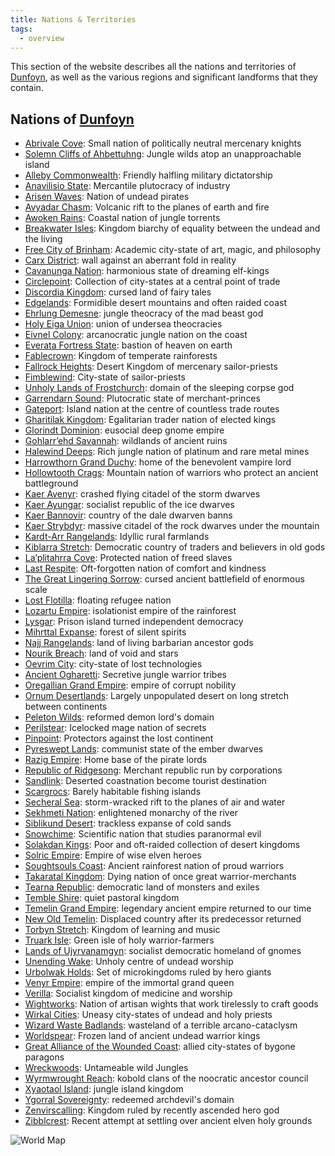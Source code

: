 ```yaml
---
title: Nations & Territories
tags:
  - overview
---
```


This section of the website describes all the nations and territories of [Dunfoyn](../planet/ordon/dunfoyn.md), as well as the various regions and significant landforms that they contain.

## Nations of [Dunfoyn](../planet/ordon/dunfoyn.md)

- [Abrivale Cove](abrivale/index.md): Small nation of politically neutral mercenary knights
- [Solemn Cliffs of Ahbettuhng](ahbettuhng/index.md): Jungle wilds atop an unapproachable island
- [Alleby Commonwealth](alleby/index.md): Friendly halfling military dictatorship
- [Anavilisio State](anavilisio/index.md): Mercantile plutocracy of industry
- [Arisen Waves](arisen-waves/index.md): Nation of undead pirates
- [Avyadar Chasm](avyadar/index.md): Volcanic rift to the planes of earth and fire
- [Awoken Rains](awoken-rains/index.md): Coastal nation of jungle torrents
- [Breakwater Isles](breakwater/index.md): Kingdom biarchy of equality between the undead and the living
- [Free City of Brinham](brinham/index.md): Academic city-state of art, magic, and philosophy
- [Carx District](carx/index.md): wall against an aberrant fold in reality
- [Cavanunga Nation](cavanunga/index.md): harmonious state of dreaming elf-kings
- [Circlepoint](circlepoint/index.md): Collection of city-states at a central point of trade
- [Discordia Kingdom](discordia/index.md): cursed land of fairy tales
- [Edgelands](edgelands/index.md): Formidible desert mountains and often raided coast
- [Ehrlung Demesne](ehrlung/index.md): jungle theocracy of the mad beast god
- [Holy Eiga Union](eiga/index.md): union of undersea theocracies
- [Eivnel Colony](eivnel/index.md): arcanocratic jungle nation on the coast
- [Everata Fortress State](everata/index.md): bastion of heaven on earth
- [Fablecrown](fablecrown/index.md): Kingdom of temperate rainforests
- [Fallrock Heights](fallrock/index.md): Desert Kingdom of mercenary sailor-priests
- [Fimblewind](fimblewind/index.md): City-state of sailor-priests
- [Unholy Lands of Frostchurch](frostchurch/index.md): domain of the sleeping corpse god
- [Garrendarn Sound](garrendarn/index.md): Plutocratic state of merchant-princes
- [Gateport](gateport/index.md): Island nation at the centre of countless trade routes
- [Gharitilak Kingdom](gharitilak/index.md): Egalitarian trader nation of elected kings
- [Glorindt Dominion](glorindt/index.md): eusocial deep gnome empire
- [Gohlarr’ehd Savannah](gohlarrehd/index.md): wildlands of ancient ruins
- [Halewind Deeps](halewind/index.md): Rich jungle nation of platinum and rare metal mines
- [Harrowthorn Grand Duchy](harrowthorn/index.md): home of the benevolent vampire lord
- [Hollowtooth Crags](hollowtooth/index.md): Mountain nation of warriors who protect an ancient battleground
- [Kaer Avenyr](avenyr/index.md): crashed flying citadel of the storm dwarves
- [Kaer Ayungar](ayungar/index.md): socialist republic of the ice dwarves
- [Kaer Bannovir](bannovir/index.md): country of the dale dwarven banns
- [Kaer Strybdyr](strybdyr/index.md): massive citadel of the rock dwarves under the mountain
- [Kardt-Arr Rangelands](kardt-arr/index.md): Idyllic rural farmlands
- [Kiblarra Stretch](kiblarra/index.md): Democratic country of traders and believers in old gods
- [La’plitahrra Cove](laplithahrra/index.md): Protected nation of freed slaves
- [Last Respite](last-respite/index.md): Oft-forgotten nation of comfort and kindness
- [The Great Lingering Sorrow](lingering-sorrow/index.md): cursed ancient battlefield of enormous scale
- [Lost Flotilla](lost-flotilla/index.md): floating refugee nation
- [Lozartu Empire](lozartu/index.md): isolationist empire of the rainforest
- [Lysgar](lysgar/index.md): Prison island turned independent democracy
- [Mihrttal Expanse](mihrttal/index.md): forest of silent spirits
- [Najj Rangelands](najj/index.md): land of living barbarian ancestor gods
- [Nourik Breach](nourik/index.md): land of void and stars
- [Oevrim City](oevrim/index.md): city-state of lost technologies
- [Ancient Ogharetti](ogharetti/index.md): Secretive jungle warrior tribes
- [Oregallian Grand Empire](oregallia/index.md): empire of corrupt nobility
- [Ornum Desertlands](ornum/index.md): Largely unpopulated desert on long stretch between continents
- [Peleton Wilds](peleton/index.md): reformed demon lord's domain
- [Perilstear](perilstear/index.md): Icelocked mage nation of secrets
- [Pinpoint](pinpoint/index.md): Protectors against the lost continent
- [Pyreswept Lands](pyreswept/index.md): communist state of the ember dwarves
- [Razig Empire](razig/index.md): Home base of the pirate lords
- [Republic of Ridgesong](ridgesong/index.md): Merchant republic run by corporations
- [Sandlink](sandlink/index.md): Deserted coastnation become tourist destination
- [Scargrocs](scargrocs/index.md): Barely habitable fishing islands
- [Secheral Sea](secheral/index.md): storm-wracked rift to the planes of air and water
- [Sekhmeti Nation](sehkmeti/index.md): enlightened monarchy of the river
- [Siblikund Desert](siblikund/index.md): trackless expanse of cold sands
- [Snowchime](snowchime/index.md): Scientific nation that studies paranormal evil
- [Solakdan Kings](solakdan/index.md): Poor and oft-raided collection of desert kingdoms
- [Solric Empire](solric/index.md): Empire of wise elven heroes
- [Soughtsouls Coast](soughtsouls/index.md): Ancient rainforest nation of proud warriors
- [Takaratal Kingdom](takaratal/index.md): Dying nation of once great warrior-merchants
- [Tearna Republic](tearna/index.md): democratic land of monsters and exiles
- [Temble Shire](temble/index.md): quiet pastoral kingdom
- [Temelin Grand Empire](temelin-grand/index.md): legendary ancient empire returned to our time
- [New Old Temelin](temelin-new/index.md): Displaced country after its predecessor returned
- [Torbyn Stretch](torbyn/index.md): Kingdom of learning and music
- [Truark Isle](truark/index.md): Green isle of holy warrior-farmers
- [Lands of Ujyrvanamgyn](ujyrvanamgyn/index.md): socialist democratic homeland of gnomes
- [Unending Wake](unending-wake/index.md): Unholy centre of undead worship
- [Urbolwak Holds](urbolwak/index.md): Set of microkingdoms ruled by hero giants
- [Venyr Empire](venyr/index.md): empire of the immortal grand queen
- [Verilla](verilla/index.md): Socialist kingdom of medicine and worship
- [Wightworks](wightworks/index.md): Nation of artisan wights that work tirelessly to craft goods
- [Wirkal Cities](wirkal/index.md): Uneasy city-states of undead and holy priests
- [Wizard Waste Badlands](wizard-waste/index.md): wasteland of a terrible arcano-cataclysm
- [Worldspear](worldspear/index.md): Frozen land of ancient undead warrior kings
- [Great Alliance of the Wounded Coast](wounded-coast/index.md): allied city-states of bygone paragons
- [Wreckwoods](wreckwoods/index.md): Untameable wild Jungles
- [Wyrmwrought Reach](wyrmwrought/index.md): kobold clans of the noocratic ancestor council
- [Xyaotaol Island](xyaotaol/index.md): jungle island kingdom
- [Ygorral Sovereignty](ygorral/index.md): redeemed archdevil's domain
- [Zenvirscalling](zenvirscalling/index.md): Kingdom ruled by recently ascended hero god
- [Zibblcrest](Zibblcrest): Recent attempt at settling over ancient elven holy grounds

![World Map](../../img/map_world_travel_mercator.svg)
